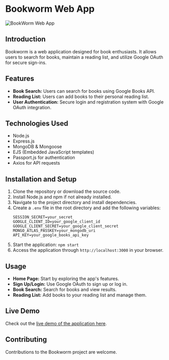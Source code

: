 # Bookworm Web App

![BookWorm Web App](https://i.ibb.co/71dxkY1/BookWorm.png)

## Introduction
Bookworm is a web application designed for book enthusiasts. It allows users to search for books, maintain a reading list, and utilize Google OAuth for secure sign-ins.

## Features
- **Book Search:** Users can search for books using Google Books API.
- **Reading List:** Users can add books to their personal reading list.
- **User Authentication:** Secure login and registration system with Google OAuth integration.

## Technologies Used
- Node.js
- Express.js
- MongoDB & Mongoose
- EJS (Embedded JavaScript templates)
- Passport.js for authentication
- Axios for API requests

## Installation and Setup
1. Clone the repository or download the source code.
2. Install Node.js and npm if not already installed.
3. Navigate to the project directory and install dependencies.
4. Create a `.env` file in the root directory and add the following variables: 
    ```
    SESSION_SECRET=your_secret
    GOOGLE_CLIENT_ID=your_google_client_id
    GOOGLE_CLIENT_SECRET=your_google_client_secret
    MONGO_ATLAS_PASSKEY=your_mongodb_uri
    API_KEY=your_google_books_api_key
    ```
5. Start the application: `npm start`
6. Access the application through `http://localhost:3000` in your browser.

## Usage
- **Home Page:** Start by exploring the app's features.
- **Sign Up/Login:** Use Google OAuth to sign up or log in.
- **Book Search:** Search for books and view results.
- **Reading List:** Add books to your reading list and manage them.

## Live Demo
Check out the [live demo of the application here](https://reflective-voracious-provelone.glitch.me/).

## Contributing
Contributions to the Bookworm project are welcome.
